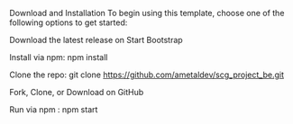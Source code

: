 Download and Installation
To begin using this template, choose one of the following options to get started:

Download the latest release on Start Bootstrap

Install via npm: npm install

Clone the repo: git clone https://github.com/ametaldev/scg_project_be.git

Fork, Clone, or Download on GitHub

Run via npm : npm start
